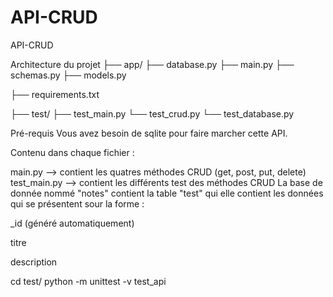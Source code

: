 # API-CRUD
API-CRUD


Architecture du projet
├── app/
        ├── database.py
        ├── main.py
        ├── schemas.py
        ├── models.py


├── requirements.txt

├── test/
         ├── test_main.py
         └── test_crud.py
         └── test_database.py
         
         


Pré-requis
Vous avez besoin de sqlite pour faire marcher cette API.

Contenu dans chaque fichier :

main.py --> contient les quatres méthodes CRUD (get, post, put, delete)
test_main.py --> contient les différents test des méthodes CRUD
La base de donnée nommé "notes" contient la table "test" qui elle contient les données qui se présentent sour la forme :

   _id (généré automatiquement) 
   
   titre
   
   description
   

cd test/
python -m unittest -v test_api
